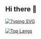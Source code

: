 ## Hi there 👋

[![Typing SVG](https://readme-typing-svg.demolab.com?font=Nanum+Gothic&weight=800&pause=1000&color=3CA943&width=435&lines=Welcome+to+JMandoo's+GitHub)](https://git.io/typing-svg)

[![Top Langs](https://github-readme-stats.vercel.app/api/top-langs/?username=JMandoo1014&layout=compact)](https://github.com/anuraghazra/github-readme-stats)

<!--
**JMandoo1014/JMandoo1014** is a ✨ _special_ ✨ repository because its `README.md` (this file) appears on your GitHub profile.

Here are some ideas to get you started:

- 🔭 I’m currently working on ...
- 🌱 I’m currently learning ...
- 👯 I’m looking to collaborate on ...
- 🤔 I’m looking for help with ...
- 💬 Ask me about ...
- 📫 How to reach me: ...
- 😄 Pronouns: ...
- ⚡ Fun fact: ...
-->
